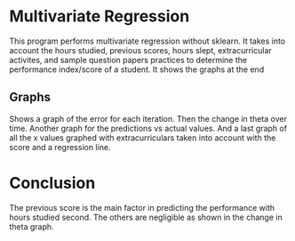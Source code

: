# Multivariate Regression
This program performs multivariate regression without sklearn.
It takes into account the hours studied, previous scores, hours slept, extracurricular activites, and sample question papers practices to determine the performance index/score of a student.
It shows the graphs at the end
## Graphs
Shows a graph of the error for each iteration. 
Then the change in theta over time. 
Another graph for the predictions vs actual values.
And a last graph of all the x values graphed with extracurriculars taken into account with the score and a regression line.
# Conclusion
The previous score is the main factor in predicting the performance with hours studied second. The others are negligible as shown in the change in theta graph.
